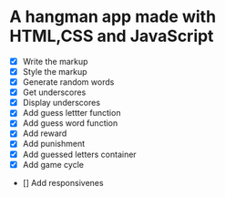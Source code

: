 # A hangman app made with HTML,CSS and JavaScript


* [x] Write the markup
* [x] Style the markup
* [x] Generate random words
* [x] Get underscores
* [x] Display underscores
* [x] Add guess lettter function
* [x] Add guess word function
* [x] Add reward
* [x] Add punishment
* [x] Add guessed letters container
* [x] Add game cycle 
* [] Add responsivenes